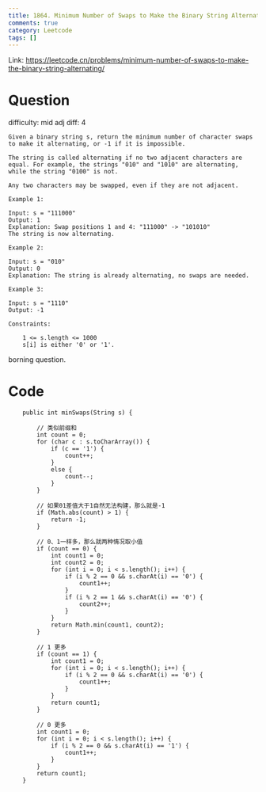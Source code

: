 ```yaml
---
title: 1864. Minimum Number of Swaps to Make the Binary String Alternating
comments: true
category: Leetcode
tags: []
---
```


Link: https://leetcode.cn/problems/minimum-number-of-swaps-to-make-the-binary-string-alternating/

# Question

difficulty: mid
adj diff: 4

    Given a binary string s, return the minimum number of character swaps to make it alternating, or -1 if it is impossible.

    The string is called alternating if no two adjacent characters are equal. For example, the strings "010" and "1010" are alternating, while the string "0100" is not.

    Any two characters may be swapped, even if they are not adjacent.

    Example 1:

    Input: s = "111000"
    Output: 1
    Explanation: Swap positions 1 and 4: "111000" -> "101010"
    The string is now alternating.

    Example 2:

    Input: s = "010"
    Output: 0
    Explanation: The string is already alternating, no swaps are needed.

    Example 3:

    Input: s = "1110"
    Output: -1

    Constraints:

    	1 <= s.length <= 1000
    	s[i] is either '0' or '1'.

borning question.

# Code

```
    public int minSwaps(String s) {

        // 类似前缀和
        int count = 0;
        for (char c : s.toCharArray()) {
            if (c == '1') {
                count++;
            }
            else {
                count--;
            }
        }

        // 如果01差值大于1自然无法构建，那么就是-1
        if (Math.abs(count) > 1) {
            return -1;
        }

        // 0、1一样多，那么就两种情况取小值
        if (count == 0) {
            int count1 = 0;
            int count2 = 0;
            for (int i = 0; i < s.length(); i++) {
                if (i % 2 == 0 && s.charAt(i) == '0') {
                    count1++;
                }
                if (i % 2 == 1 && s.charAt(i) == '0') {
                    count2++;
                }
            }
            return Math.min(count1, count2);
        }

        // 1 更多
        if (count == 1) {
            int count1 = 0;
            for (int i = 0; i < s.length(); i++) {
                if (i % 2 == 0 && s.charAt(i) == '0') {
                    count1++;
                }
            }
            return count1;
        }

        // 0 更多
        int count1 = 0;
        for (int i = 0; i < s.length(); i++) {
            if (i % 2 == 0 && s.charAt(i) == '1') {
                count1++;
            }
        }
        return count1;
    }
```

